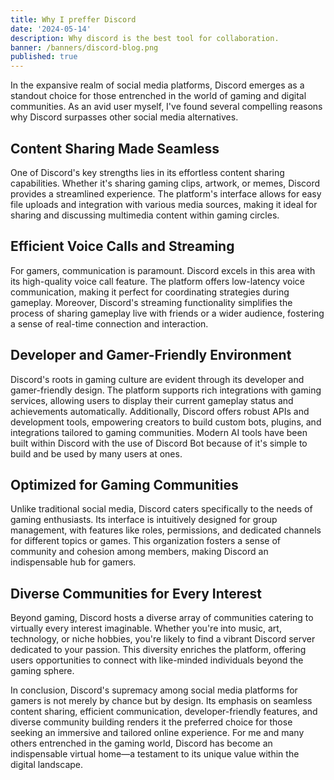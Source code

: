 ```yaml
---
title: Why I preffer Discord
date: '2024-05-14'
description: Why discord is the best tool for collaboration.
banner: /banners/discord-blog.png
published: true
---
```


<script>
    import Heading from '$lib/components/ui/blog/heading.svelte';
</script>

In the expansive realm of social media platforms, Discord emerges as a standout choice for those entrenched in the world of gaming and digital communities. As an avid user myself, I've found several compelling reasons why Discord surpasses other social media alternatives.

## Content Sharing Made Seamless

One of Discord's key strengths lies in its effortless content sharing capabilities. Whether it's sharing gaming clips, artwork, or memes, Discord provides a streamlined experience. The platform's interface allows for easy file uploads and integration with various media sources, making it ideal for sharing and discussing multimedia content within gaming circles.

## Efficient Voice Calls and Streaming

For gamers, communication is paramount. Discord excels in this area with its high-quality voice call feature. The platform offers low-latency voice communication, making it perfect for coordinating strategies during gameplay. Moreover, Discord's streaming functionality simplifies the process of sharing gameplay live with friends or a wider audience, fostering a sense of real-time connection and interaction.

## Developer and Gamer-Friendly Environment

Discord's roots in gaming culture are evident through its developer and gamer-friendly design. The platform supports rich integrations with gaming services, allowing users to display their current gameplay status and achievements automatically. Additionally, Discord offers robust APIs and development tools, empowering creators to build custom bots, plugins, and integrations tailored to gaming communities. Modern AI tools have been built within Discord with the use of Discord Bot because of it's simple to build and be used by many users at ones.

## Optimized for Gaming Communities

Unlike traditional social media, Discord caters specifically to the needs of gaming enthusiasts. Its interface is intuitively designed for group management, with features like roles, permissions, and dedicated channels for different topics or games. This organization fosters a sense of community and cohesion among members, making Discord an indispensable hub for gamers.

## Diverse Communities for Every Interest

Beyond gaming, Discord hosts a diverse array of communities catering to virtually every interest imaginable. Whether you're into music, art, technology, or niche hobbies, you're likely to find a vibrant Discord server dedicated to your passion. This diversity enriches the platform, offering users opportunities to connect with like-minded individuals beyond the gaming sphere.

In conclusion, Discord's supremacy among social media platforms for gamers is not merely by chance but by design. Its emphasis on seamless content sharing, efficient communication, developer-friendly features, and diverse community building renders it the preferred choice for those seeking an immersive and tailored online experience. For me and many others entrenched in the gaming world, Discord has become an indispensable virtual home—a testament to its unique value within the digital landscape.
